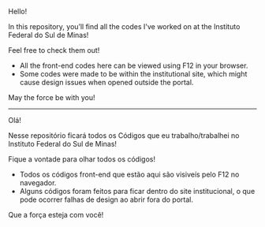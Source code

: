 Hello! 

In this repository, you’ll find all the codes I've worked on at the Instituto Federal do Sul de Minas! 

Feel free to check them out!

* All the front-end codes here can be viewed using F12 in your browser.
* Some codes were made to be within the institutional site, which might cause design issues when opened outside the portal.

May the force be with you!

-------------------------------------------------------------------------------------------------------------------------------
Olá!

Nesse repositório ficará todos os Códigos que eu trabalho/trabalhei no Instituto Federal do Sul de Minas!

Fique a vontade para olhar todos os códigos!

* Todos os códigos front-end que estão aqui são visiveís pelo F12 no navegador.
* Alguns códigos foram feitos para ficar dentro do site institucional, o que pode ocorrer falhas de design ao abrir fora do portal.

Que a força esteja com você!
